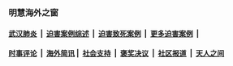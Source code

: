 
### 明慧海外之窗

####  [武汉肺炎](indexes/365.md?t=02230100) &nbsp;|&nbsp;  [迫害案例综述](indexes/328.md?t=02230100) &nbsp;|&nbsp; [迫害致死案例](indexes/277.md?t=02230100)  &nbsp;|&nbsp; [更多迫害案例](indexes/81.md?t=02230100)  &nbsp;|&nbsp; 
####  [时事评论](indexes/19.md?t=02230100) &nbsp;|&nbsp; [海外简讯](indexes/245.md?t=02230100)&nbsp;|&nbsp;  [社会支持](indexes/140.md?t=02230100) &nbsp;|&nbsp; [褒奖决议](indexes/282.md?t=02230100) &nbsp;|&nbsp; [社区报道](indexes/91.md?t=02230100)  &nbsp;|&nbsp; [天人之间](indexes/78.md?t=02230100) 

